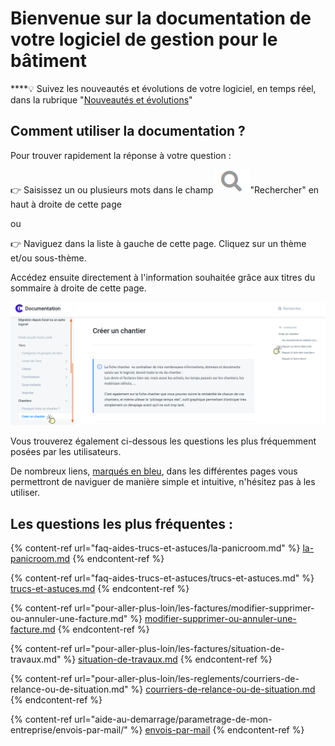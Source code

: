 # Bienvenue sur la documentation de votre logiciel de gestion pour le bâtiment

****:bulb: Suivez les nouveautés et évolutions de votre logiciel, en temps réel, dans la rubrique "[Nouveautés et évolutions](nouveautes-et-evolutions/annee-2021.md)"

## Comment utiliser la documentation ? 

Pour trouver rapidement la réponse à votre question : 



:point_right: Saisissez un ou plusieurs mots dans le champ![](.gitbook/assets/screenshot-198-.png)"Rechercher" en haut à droite de cette page

ou

:point_right: Naviguez dans la liste à gauche de cette page. Cliquez sur un thème et/ou sous-thème.

Accédez ensuite directement à l'information souhaitée grâce aux titres du sommaire à droite de cette page.

![](.gitbook/assets/screenshot-225b-.png)

Vous trouverez également ci-dessous les questions les plus fréquemment posées par les utilisateurs.

De nombreux liens, [marqués en bleu](./), dans les différentes pages vous permettront de naviguer de manière simple et intuitive, n'hésitez pas à les utiliser.

## Les questions les plus fréquentes :

{% content-ref url="faq-aides-trucs-et-astuces/la-panicroom.md" %}
[la-panicroom.md](faq-aides-trucs-et-astuces/la-panicroom.md)
{% endcontent-ref %}

{% content-ref url="faq-aides-trucs-et-astuces/trucs-et-astuces.md" %}
[trucs-et-astuces.md](faq-aides-trucs-et-astuces/trucs-et-astuces.md)
{% endcontent-ref %}

{% content-ref url="pour-aller-plus-loin/les-factures/modifier-supprimer-ou-annuler-une-facture.md" %}
[modifier-supprimer-ou-annuler-une-facture.md](pour-aller-plus-loin/les-factures/modifier-supprimer-ou-annuler-une-facture.md)
{% endcontent-ref %}

{% content-ref url="pour-aller-plus-loin/les-factures/situation-de-travaux.md" %}
[situation-de-travaux.md](pour-aller-plus-loin/les-factures/situation-de-travaux.md)
{% endcontent-ref %}

{% content-ref url="pour-aller-plus-loin/les-reglements/courriers-de-relance-ou-de-situation.md" %}
[courriers-de-relance-ou-de-situation.md](pour-aller-plus-loin/les-reglements/courriers-de-relance-ou-de-situation.md)
{% endcontent-ref %}

{% content-ref url="aide-au-demarrage/parametrage-de-mon-entreprise/envois-par-mail/" %}
[envois-par-mail](aide-au-demarrage/parametrage-de-mon-entreprise/envois-par-mail/)
{% endcontent-ref %}
